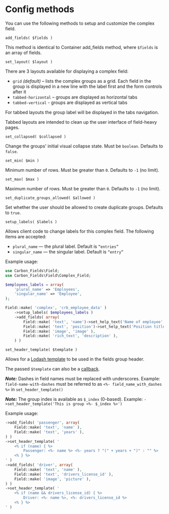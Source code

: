 # Config methods

You can use the following methods to setup and customize the complex field.

`add_fields( $fields )`

This method is identical to Container add_fields method, where `$fields` is an array of fields.

`set_layout( $layout )`

There are 3 layouts available for displaying a complex field:

* `grid` *(default)* – lists the complex groups as a grid. Each field in the group is displayed in a new line with the label first and the form controls after it
* `tabbed-horizontal` – groups are displayed as horizontal tabs
* `tabbed-vertical` - groups are displayed as vertical tabs

For tabbed layouts the group label will be displayed in the tabs navigation.

Tabbed layouts are intended to clean up the user interface of field-heavy pages.

`set_collapsed( $collapsed )`

Change the groups' initial visual collapse state. Must be `boolean`. Defaults to `false`.

`set_min( $min )`

Minimum number of rows. Must be greater than `0`. Defaults to `-1` (no limit).

`set_max( $max )`

Maximum number of rows. Must be greater than `0`. Defaults to `-1` (no limit).

`set_duplicate_groups_allowed( $allowed )`

Set whether the user should be allowed to create duplicate groups. Defaults to `true`.

`setup_labels( $labels )`

Allows client code to change labels for this complex field. The following items are accepted:

* `plural_name` — the plural label. Default is `“entries”`
* `singular_name` — the singular label. Default is `“entry”`

Example usage:

```php
use Carbon_Fields\Field;
use Carbon_Fields\Field\Complex_Field;

$employees_labels = array(
    'plural_name' => 'Employees',
    'singular_name' => 'Employee',
);

Field::make( 'complex', 'crb_employee_data' )
    ->setup_labels( $employees_labels )
    ->add_fields( array(
        Field::make( 'text', 'name')->set_help_text('Name of employee' ),
        Field::make( 'text', 'position')->set_help_text('Position title' ),
        Field::make( 'image', 'image' ),
        Field::make( 'rich_text', 'description' ),
    ) )
```

`set_header_template( $template )`

Allows for a [Lodash template](https://lodash.com/docs/4.17.4#template) to be used in the fields group header.

The passed `$template` can also be a [callback](http://php.net/manual/en/language.types.callable.php).

___Note:___ Dashes in field names must be replaced with underscores.
Example: `field-name-with-dashes` must be referred to as `<%- field_name_with_dashes %>` in `set_header_template()`

___Note:___ The group index is available as `$_index` (0-based).
Example: `->set_header_template('This is group <%- $_index %>')`

Example usage:

```php
->add_fields( 'passenger', array(
    Field::make( 'text', 'name' ),
    Field::make( 'text', 'years' ),
) )
->set_header_template( '
    <% if (name) { %>
        Passenger: <%- name %> <%- years ? "(" + years + ")" : "" %>
    <% } %>
' )
->add_fields( 'driver', array(
    Field::make( 'text', 'name' ),
    Field::make( 'text', 'drivers_license_id' ),
    Field::make( 'image', 'picture' ),
) )
->set_header_template( '
    <% if (name && drivers_license_id) { %>
        Driver: <%- name %>, <%- drivers_license_id %>
    <% } %>
' )
```
